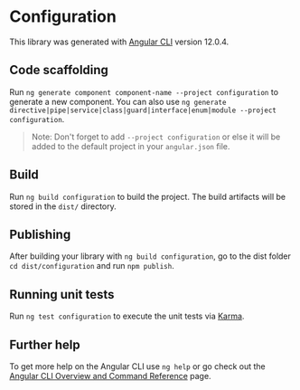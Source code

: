 # Configuration

This library was generated with [Angular CLI](https://github.com/angular/angular-cli) version 12.0.4.

## Code scaffolding

Run `ng generate component component-name --project configuration` to generate a new component. You can also use `ng generate directive|pipe|service|class|guard|interface|enum|module --project configuration`.
> Note: Don't forget to add `--project configuration` or else it will be added to the default project in your `angular.json` file. 

## Build

Run `ng build configuration` to build the project. The build artifacts will be stored in the `dist/` directory.

## Publishing

After building your library with `ng build configuration`, go to the dist folder `cd dist/configuration` and run `npm publish`.

## Running unit tests

Run `ng test configuration` to execute the unit tests via [Karma](https://karma-runner.github.io).

## Further help

To get more help on the Angular CLI use `ng help` or go check out the [Angular CLI Overview and Command Reference](https://angular.io/cli) page.
